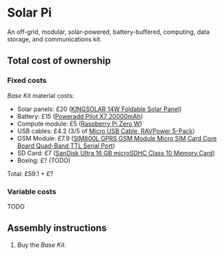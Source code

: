 # Solar Pi

An off-grid, modular, solar-powered, battery-buffered, computing, data storage, and communications kit.


## Total cost of ownership


### Fixed costs

_Base Kit_ material costs:

- Solar panels: £20 ([KINGSOLAR 14W Foldable Solar Panel](https://www.amazon.co.uk/KINGSOLAR-Foldable-Certification-Intelligent-Stabilization/dp/B01A6X4MJA/ref=sr_1_1?ie=UTF8&qid=1489841488&sr=8-1&keywords=kingsolar+14w))
- Battery: £15 ([Poweradd Pilot X7 20000mAh](https://www.amazon.co.uk/Poweradd-Pilot-X7-Universal-Red-Black/dp/B00XVTJKCQ/ref=sr_1_2?ie=UTF8&qid=1489841563&sr=8-2&keywords=poweradd+portable+charger))
- Compute module: £5 ([Raspberry Pi Zero W](https://thepihut.com/products/raspberry-pi-zero?variant=14062715972))
- USB cables: £4.2 (3/5 of [Micro USB Cable, RAVPower 5-Pack](https://www.amazon.co.uk/gp/product/B00YAF14QK/ref=oh_aui_detailpage_o01_s00?ie=UTF8&psc=1))
- GSM Module: £7.9 ([SIM800L GPRS GSM Module Micro SIM Card Core Board Quad-Band TTL Serial Port](http://www.ebay.co.uk/itm/162017759834?_trksid=p2060353.m2749.l2649&ssPageName=STRK%3AMEBIDX%3AIT))
- SD Card: £7 ([SanDisk Ultra 16 GB microSDHC Class 10 Memory Card](https://www.amazon.co.uk/d/Memory-Cards/SanDisk-Ultra-16-GB-microSDHC-Class-Mbps/B010NE3U2M/ref=sr_1_4?s=electronics-accessories&rps=1&ie=UTF8&qid=1489843042&sr=1-4&keywords=micro+sd+card))
- Boxing: £? (TODO)

Total: £59.1 + £?


### Variable costs

TODO


## Assembly instructions

1. Buy the _Base Kit_.
